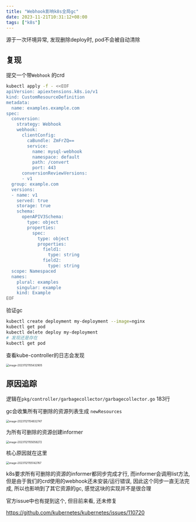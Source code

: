 ```yaml
---
title: "Webhook影响k8s全局gc"
date: 2023-11-21T10:31:12+08:00
tags: ["k8s"]
---
```


源于一次环境异常, 发现删除deploy时, pod不会被自动清除

## 复现

提交一个带`Webhook` 的crd

```bash
kubectl apply -f - <<EOF
apiVersion: apiextensions.k8s.io/v1
kind: CustomResourceDefinition
metadata:
  name: examples.example.com
spec:
  conversion:
    strategy: Webhook
    webhook:
      clientConfig:
        caBundle: ZmFrZQ==
        service:
          name: mysql-webhook
          namespace: default
          path: /convert
          port: 443
      conversionReviewVersions:
      - v1
  group: example.com
  versions:
  - name: v1
    served: true
    storage: true
    schema:
      openAPIV3Schema:
        type: object
        properties:
          spec:
            type: object
            properties:
              field1:
                type: string
              field2:
                type: string
  scope: Namespaced
  names:
    plural: examples
    singular: example
    kind: Example
EOF
```

验证gc

```bash
kubectl create deployment my-deployment --image=nginx
kubectl get pod 
kubectl delete deploy my-deployment
# 发现还是存在
kubectl get pod
```

查看kube-controller的日志会发现

<img src="https://inksnw.asuscomm.com:3001/blog/webhook影响k8s全局gc_7716fbb60d4999a9a203c277c9d34364.png" alt="image-20231121155432905" style="zoom:50%;" />

## 原因追踪

逻辑在`pkg/controller/garbagecollector/garbagecollector.go` 183行

gc会收集所有可删除的资源列表生成 `newResources`

<img src="https://inksnw.asuscomm.com:3001/blog/webhook影响k8s全局gc_d3f59a700dbbb28410a9f431edd093a3.png" alt="image-20231121154832747" style="zoom:50%;" />

为所有可删除的资源创建informer

<img src="https://inksnw.asuscomm.com:3001/blog/webhook影响k8s全局gc_58e3285164444b1947f774b7d938d89f.png" alt="image-20231121155058272" style="zoom:50%;" />

核心原因就在这里

<img src="https://inksnw.asuscomm.com:3001/blog/webhook影响k8s全局gc_999ae8cda743b50757b01fe654de56a6.png" alt="image-20231121155142767" style="zoom:50%;" />

k8s要求所有可删除的资源的informer都同步完成才行, 而informer会调用list方法, 但是由于我们的crd使用的webhook还未安装/运行错误, 因此这个同步一直无法完成, 所以也影响到了其它资源的gc, 感觉这块的实现并不是很合理

官方issue中也有提到这个, 但目前来看, 还未修复 

https://github.com/kubernetes/kubernetes/issues/110720
